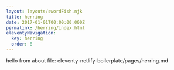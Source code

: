 ```yaml
---
layout: layouts/swordFish.njk
title: herring
date: 2017-01-01T00:00:00.000Z
permalink: /herring/index.html
eleventyNavigation:
  key: herring
  order: 8
---
```

hello from about file: eleventy-netlify-boilerplate/pages/herring.md

   
